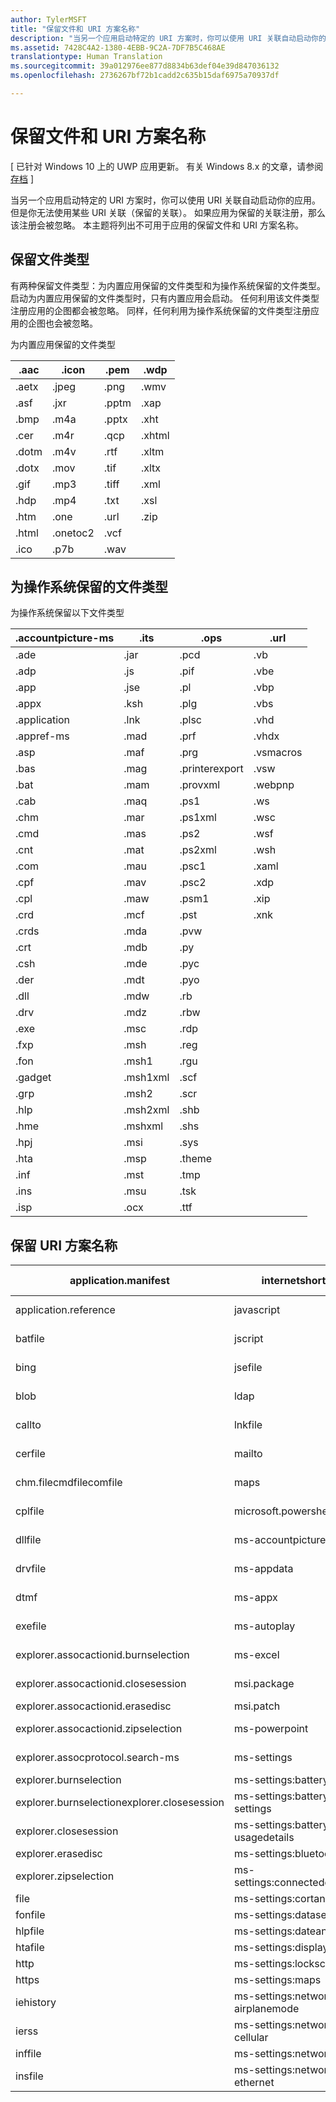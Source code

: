 ```yaml
---
author: TylerMSFT
title: "保留文件和 URI 方案名称"
description: "当另一个应用启动特定的 URI 方案时，你可以使用 URI 关联自动启动你的应用。"
ms.assetid: 7428C4A2-1380-4EBB-9C2A-7DF7B5C468AE
translationtype: Human Translation
ms.sourcegitcommit: 39a012976ee877d8834b63def04e39d847036132
ms.openlocfilehash: 2736267bf72b1cadd2c635b15daf6975a70937df

---
```

# 保留文件和 URI 方案名称


\[ 已针对 Windows 10 上的 UWP 应用更新。 有关 Windows 8.x 的文章，请参阅[存档](http://go.microsoft.com/fwlink/p/?linkid=619132) \]


当另一个应用启动特定的 URI 方案时，你可以使用 URI 关联自动启动你的应用。 但是你无法使用某些 URI 关联（保留的关联）。 如果应用为保留的关联注册，那么该注册会被忽略。 本主题将列出不可用于应用的保留文件和 URI 方案名称。

## 保留文件类型


有两种保留文件类型：为内置应用保留的文件类型和为操作系统保留的文件类型。 启动为内置应用保留的文件类型时，只有内置应用会启动。 任何利用该文件类型注册应用的企图都会被忽略。 同样，任何利用为操作系统保留的文件类型注册应用的企图也会被忽略。

为内置应用保留的文件类型

| .aac  | .icon    | .pem  | .wdp   |
|-------|----------|-------|--------|
| .aetx | .jpeg    | .png  | .wmv   |
| .asf  | .jxr     | .pptm | .xap   |
| .bmp  | .m4a     | .pptx | .xht   |
| .cer  | .m4r     | .qcp  | .xhtml |
| .dotm | .m4v     | .rtf  | .xltm  |
| .dotx | .mov     | .tif  | .xltx  |
| .gif  | .mp3     | .tiff | .xml   |
| .hdp  | .mp4     | .txt  | .xsl   |
| .htm  | .one     | .url  | .zip   |
| .html | .onetoc2 | .vcf  |        |
| .ico  | .p7b     | .wav  |        |
 

## 为操作系统保留的文件类型


为操作系统保留以下文件类型

| .accountpicture-ms | .its      | .ops           | .url      |
|--------------------|----------|----------------|-----------|
| .ade               | .jar     | .pcd           | .vb       |
| .adp               | .js      | .pif           | .vbe      |
| .app               | .jse     | .pl            | .vbp      |
| .appx              | .ksh     | .plg           | .vbs      |
| .application       | .lnk     | .plsc          | .vhd      |
| .appref-ms         | .mad     | .prf           | .vhdx     |
| .asp               | .maf     | .prg           | .vsmacros |
| .bas               | .mag     | .printerexport | .vsw      |
| .bat               | .mam     | .provxml       | .webpnp   |
| .cab               | .maq     | .ps1           | .ws       |
| .chm               | .mar     | .ps1xml        | .wsc      |
| .cmd               | .mas     | .ps2           | .wsf      |
| .cnt               | .mat     | .ps2xml        | .wsh      |
| .com               | .mau     | .psc1          | .xaml     |
| .cpf               | .mav     | .psc2          | .xdp      |
| .cpl               | .maw     | .psm1          | .xip      |
| .crd               | .mcf     | .pst           | .xnk      |
| .crds              | .mda     | .pvw           |           |
| .crt               | .mdb     | .py            |           |
| .csh               | .mde     | .pyc           |           |
| .der               | .mdt     | .pyo           |           |
| .dll               | .mdw     | .rb            |           |
| .drv               | .mdz     | .rbw           |           |
| .exe               | .msc     | .rdp           |           |
| .fxp               | .msh     | .reg           |           |
| .fon               | .msh1    | .rgu           |           |
| .gadget            | .msh1xml | .scf           |           |
| .grp               | .msh2    | .scr           |           |
| .hlp               | .msh2xml | .shb           |           |
| .hme               | .mshxml  | .shs           |           |
| .hpj               | .msi     | .sys           |           |
| .hta               | .msp     | .theme         |           |
| .inf               | .mst     | .tmp           |           |
| .ins               | .msu     | .tsk           |           |
| .isp               | .ocx     | .ttf           |           |
 

## 保留 URI 方案名称


| application.manifest                        | internetshortcut                      | ms-settings:network-mobilehotspot | shbfile                 |
|---------------------------------------------|---------------------------------------|-----------------------------------|-------------------------|
| application.reference                       | javascript                            | ms-settings:network-proxy         | shcmdfile               |
| batfile                                     | jscript                               | ms-settings:network-wifi          | shsfile                 |
| bing                                        | jsefile                               | ms-settings:nfctransactions       | smb                     |
| blob                                        | ldap                                  | ms-settings:notifications         | stickynotes             |
| callto                                      | lnkfile                               | ms-settings:personalization       | sysfile                 |
| cerfile                                     | mailto                                | ms-settings:privacy-calendar      | tel                     |
| chm.filecmdfilecomfile                      | maps                                  | ms-settings:privacy-contacts      | telnet                  |
| cplfile                                     | microsoft.powershellscript.1          | ms-settings:privacy-customdevices | tn3270                  |
| dllfile                                     | ms-accountpictureprovider             | ms-settings:privacy-feedback      | ttffile                 |
| drvfile                                     | ms-appdata                            | ms-settings:privacy-location      | unknown                 |
| dtmf                                        | ms-appx                               | ms-settings:privacy-messaging     | usertileprovider        |
| exefile                                     | ms-autoplay                           | ms-settings:privacy-microphone    | vbefile                 |
| explorer.assocactionid.burnselection        | ms-excel                              | ms-settings:privacy-speechtyping  | vbscript                |
| explorer.assocactionid.closesession         | msi.package                           | ms-settings:privacy-webcam        | vbsfile                 |
| explorer.assocactionid.erasedisc            | msi.patch                             | ms-settings:proximity             | wallet                  |
| explorer.assocactionid.zipselection         | ms-powerpoint                         | ms-settings:regionlanguage        | windows.gadget          |
| explorer.assocprotocol.search-ms            | ms-settings                           | ms-settings:screenrotation        | windowsmediacenterapp   |
| explorer.burnselection                      | ms-settings:batterysaver              | ms-settings:speech                | windowsmediacenterssl   |
| explorer.burnselectionexplorer.closesession | ms-settings:batterysaver-settings     | ms-settings:storagesense          | windowsmediacenterweb   |
| explorer.closesession                       | ms-settings:batterysaver-usagedetails | ms-settings:windowsupdate         | wmp11.assocprotocol.mms |
| explorer.erasedisc                          | ms-settings:bluetooth                 | ms-settings:workplace             | wsffile                 |
| explorer.zipselection                       | ms-settings:connecteddevices          | ms-windows-store                  | wsfile                  |
| file                                        | ms-settings:cortanasearch             | ms-word                           | wshfile                 |
| fonfile                                     | ms-settings:datasense                 | ocxfile                           | xbls                    |
| hlpfile                                     | ms-settings:dateandtime               | office                            | zune                    |
| htafile                                     | ms-settings:display                   | onenote                           |                         |
| http                                        | ms-settings:lockscreen                | piffile                           |                         |
| https                                       | ms-settings:maps                      | regfile                           |                         |
| iehistory                                   | ms-settings:network-airplanemode      | res                               |                         |
| ierss                                       | ms-settings:network-cellular          | rlogin                            |                         |
| inffile                                     | ms-settings:network-dialup            | scrfile                           |                         |
| insfile                                     | ms-settings:network-ethernet          | scriptletfile                     |                         |

 

 

 



<!--HONumber=Jun16_HO5-->


